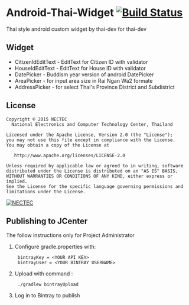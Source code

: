 # Android-Thai-Widget [![Build Status](https://travis-ci.org/nectec-wisru/android-ThaiWidget.svg?branch=master)](https://travis-ci.org/nectec-wisru/android-ThaiWidget)

Thai style android custom widget by thai-dev for thai-dev

Widget
-------
* CitizenIdEditText - EditText for Citizen ID with validator
* HouseIdEditText - EditText for House ID with validator
* DatePicker - Buddism year version of android DatePicker
* AreaPicker - for input area size in Rai Ngan Wa2 formate
* AddressPicker - for select Thai's Province District and Subdistrict

License
--------

    Copyright © 2015 NECTEC
      National Electronics and Computer Technology Center, Thailand

    Licensed under the Apache License, Version 2.0 (the "License");
    you may not use this file except in compliance with the License.
    You may obtain a copy of the License at

       http://www.apache.org/licenses/LICENSE-2.0

    Unless required by applicable law or agreed to in writing, software
    distributed under the License is distributed on an "AS IS" BASIS,
    WITHOUT WARRANTIES OR CONDITIONS OF ANY KIND, either express or implied.
    See the License for the specific language governing permissions and
    limitations under the License.
    

[![NECTEC](http://www.nectec.or.th/themes/nectec/img/logo.png)](https://www.nectec.or.th)

Publishing to JCenter
---------
The follow instructions only for Project Administrator

1. Configure gradle.properties with:
    
        bintrayKey = <YOUR API KEY>
        bintrayUser = <YOUR BINTRAY USERNAME>

2. Upload with command :

        ./gradlew bintrayUpload
    
3. Log in to Bintray to publish

    

